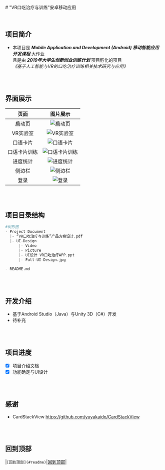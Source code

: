 ﻿﻿﻿# "VR口吃治疗与训练"安卓移动应用

<br/>

## 项目简介
* 本项目是 ***Mobile Application and Development (Android) 移动智能应用开发课程*** 大作业<br/>
  且是由 ***2019年大学生创新创业训练计划***  项目孵化的项目<br/>
_《基于人工智能与VR的口吃治疗训练相关技术研究与应用》_

<br/>
<br/>

## 界面展示

| 页面 | 图片展示 |
| :----: | :----: |
| 启动页 | ![启动页](https://github.com/Ryzin/2019-B12-VR/ProjectDocument/UI-Design/Picture/LaunchPage1.png) |
| VR实验室 | ![VR实验室](https://github.com/Ryzin/2019-B12-VR/ProjectDocument/UI-Design/Picture/LaunchPage3.png) |
| 口语卡片 | ![口语卡片](https://github.com/Ryzin/2019-B12-VR/ProjectDocument/UI-Design/Picture/SpeechCard1.png) |
| 口语卡片训练 | ![口语卡片训练](https://github.com/Ryzin/2019-B12-VR/ProjectDocument/UI-Design/Picture/SpeechCard5.png) |
| 进度统计 | ![进度统计](https://github.com/Ryzin/2019-B12-VR/ProjectDocument/UI-Design/Picture/Schedule.png) |
| 侧边栏 | ![侧边栏](https://github.com/Ryzin/2019-B12-VR/ProjectDocument/UI-Design/Picture/SideDrawer.png) |
| 登录 | ![登录](https://github.com/Ryzin/2019-B12-VR/ProjectDocument/UUI-Design/Picture/Login.png) |

<br/>
<br/>

## 项目目录结构

```python
#树形图
- Project Document
  |- “VR口吃治疗与训练”产品方案设计.pdf
  |- UI-Design
      |- Video
      |- Picture
      |- UI设计 VR口吃治疗APP.ppt
      |- Full-UI-Design.jpg
      
- README.md

```

<br/>
<br/>

## 开发介绍
* 基于Android Studio（Java）与Unity 3D（C#）开发
* 待补充

<br/>
<br/>

## 项目进度
- [x] 项目介绍文档
- [x] 功能确定与UI设计

<br/>
<br/>

## 感谢
- CardStackView https://github.com/yuyakaido/CardStackView

<br/>
<br/>

回到顶部
----------
|`[回到顶部](#readme)`|[回到顶部](#readme)|
